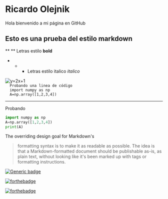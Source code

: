 # Ricardo Olejnik
Hola bienvenido a mi página en GitHub
## Esto es una prueba del estilo markdown
** ** Letras estilo **bold**
- * * Letras estilo italico *italico*
<img src="https://i.upmath.me/svg/%20y%3D2x%2B1%20" alt=" y=2x+1 " />

<code> 
  Probando una linea de código
  import numpy as np
  A=np.array([1,2,3,4])
</code>

- - - 
Probando

```python
import numpy as np
A=np.array([1,2,3,4])
print(A)
```

The overriding design goal for Markdown's
> formatting syntax is to make it as readable
> as possible. The idea is that a
> Markdown-formatted document should be
> publishable as-is, as plain text, without
> looking like it's been marked up with tags
> or formatting instructions.

[![Generic badge](https://img.shields.io/badge/Ricardo-Link-green.svg)](https://shields.io/)

[![forthebadge](https://forthebadge.com/images/badges/contains-cat-gifs.svg)](https://forthebadge.com)

[![forthebadge](https://forthebadge.com/images/badges/contains-cat-gifs.svg)](https://forthebadge.com)
